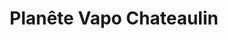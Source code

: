 ---
title: "Planête Vapo Chateaulin"
url: /chateaulin/planete-vapo-chateaulin/
shop: E-Zigaretten
---